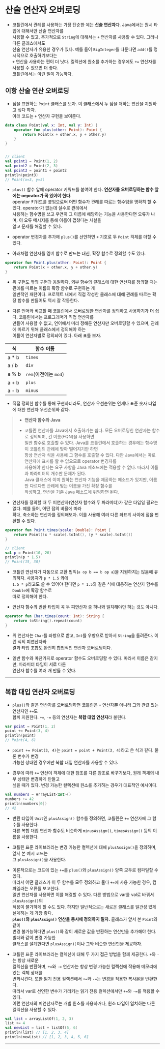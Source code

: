 # 산술 연산자 오버로딩

- 코틀린에서 관례를 사용하는 가장 단순한 예는 **산술 연산자**다. Java에서는 원시 타입에 대해서만 산술 연산자를  
  사용할 수 있고, 추가적으로 `String`에 대해서는 `+` 연산자를 사용할 수 있다. 그러나 다른 클래스에서도  
  산술 연산자가 유용한 경우가 있다. 예를 들어 `BigInteger`를 다룬다면 `add()`를 명시적으로 호출하기보다는  
  `+` 연산을 사용하는 편이 더 낫다. 컬렉션에 원소를 추가하는 경우에도 `+=` 연산자를 사용할 수 있으면 더 좋다.  
  코틀린에서는 이런 일이 가능하다.

## 이항 산술 연산 오버로딩

- 점을 표현하는 `Point` 클래스를 보자. 이 클래스에서 두 점을 더하는 연산을 지원하고 싶다 하자.  
  아래 코드는 `+` 연산자 구현을 보여준다.

```kt
data class Point(val x: Int, val y: Int) {
    operator fun plus(other: Point): Point {
        return Point(x + other.x, y + other.y)
    }
}


// client
val point1 = Point(1, 2)
val point2 = Point(2, 3)
val point3 = point1 + point2
println(point3)
// Point(x=3, y=5)
```

- `plus()` 함수 앞에 operator 키워드를 붙여야 한다. **연산자를 오버로딩하는 함수 앞에는 oeprator가 꼭 있어야 한다.**  
  operator 키워드를 붙임으로써 어떤 함수가 관례를 따르는 함수임을 명확히 할 수 있다. operator가 없는데 실수로 관례에서  
  사용하는 함수명을 쓰고 우연히 그 이름에 해당하는 기능을 사용한다면 오류가 나며, 이 오류 메시지를 통해 이름이 겹쳤다는 사실을  
  알고 문제를 해결할 수 있다.

- operator 변경자를 추가해 `plus()`를 선언하면 `+` 기호로 두 `Point` 객체를 더할 수 있다.

- 아래처럼 연산자를 멤버 함수로 만드는 대신, 확장 함수로 정의할 수도 있다.

```kt
operator fun Point.plus(other: Point): Point {
    return Point(x + other.x, y + other.y)
}
```

- 위 구현도 앞의 구현과 동일하다. 외부 함수의 클래스에 대한 연산자를 정의할 때는 관례를 따르는 이름의 확장 함수로 구현하는 게  
  일반적인 패턴이다. 프로젝트 내에서 직접 작성한 클래스에 대해 관례를 따르는 확장 함수를 만들어도 역시 잘 작동한다.

- 다른 언어와 비교할 때 코틀린에서 오버로딩한 연산자를 정의하고 사용하기가 더 쉽다. 코틀린에서는 프로그래머가 직접 연산자를  
  만들어 사용할 수 없고, 언어에서 미리 정해둔 연산자만 오버로딩할 수 있으며, 관례에 따르기 위해 클래스에서 정의해야 하는  
  이름이 연산자별로 정의되어 있다. 아래 표를 보자.

| 식     | 함수 이름             |
| ------ | --------------------- |
| a \* b | `times`               |
| a / b  | `div`                 |
| a % b  | `rem`(이전에는 `mod`) |
| a + b  | `plus`                |
| a - b  | `minus`               |

- 직접 정의한 함수를 통해 구현하더라도, 연산자 우선순위는 언제나 표준 숫자 타입에 대한 연산자 우선순위와 같다.

> - **연산자 함수와 Java**
>
> - 코틀린 연산자를 Java에서 호출하기는 쉽다. 모든 오버로딩한 연산자는 함수로 정의되며, 긴 이름(FQN)을 사용하면  
>   일반 함수로 호출할 수 있다. Java를 코틀린에서 호출하는 경우에는 함수명이 코틀린의 관례에 맞아 떨어지기만 하면  
>   항상 연산자 식을 사용해 그 함수를 호출할 수 있다. 다만 Java에서는 따로 연산자에 표시를 할 수 없으므로 operator 변경자를  
>   사용해야 한다는 요구 사항을 Java 메소드에는 적용할 수 없다. 따라서 이름과 파라미터의 개수만 문제가 된다.  
>   Java 클래스에 이미 원하는 연산자 기능을 제공하는 메소드가 있지만, 이름만 다르다면 관례에 맞는 이름을 가진 확장 함수를  
>   작성하고, 연산을 기존 Java 메소드에 위임하면 된다.

- 연산자를 정의할 때 두 피연산자(연산자 함수와 두 파라미터)가 같은 타입일 필요는 없다. 예를 들어, 어떤 점의 비율에 따라  
  확대, 축소하는 연산자를 정의해보자. 이를 사용해 여러 다른 좌표계 사이에 점을 변환할 수 있다.

```kt
operator fun Point.times(scale: Double): Point {
    return Point((x * scale).toInt(), (y * scale).toInt())
}

// client
val p = Point(10, 20)
println(p * 1.5)
// Point(15, 30)
```

- 코틀린 연산자가 자동으로 교환 법칙(`a op b == b op a`)을 지원하지는 않음에 유의하자. 사용자가 `p * 1.5` 외에  
  `1.5 * p`라고도 쓸 수 있어야 한다면 `p * 1.5`와 같은 식에 대응하는 연산자 함수를 `Double`에 확장 함수로  
  따로 정의해야 한다.

- 연산자 함수의 반환 타입이 꼭 두 피연산자 중 하나와 일치해야만 하는 것도 아니다.

```kt
operator fun Char.times(count: Int): String {
    return toString().repeat(count)
}
```

- 위 연산자는 `Char`를 좌항으로 받고, `Int`를 우항으로 받아서 `String`을 돌려준다. 이런 식의 피연산자와  
  결과 타입 조합도 완전히 합법적인 연산자 오버로딩이다.

- 일반 함수와 마찬가지로 operator 함수도 오버로딩할 수 있다. 따라서 이름은 같지만, 파라미터 타입이 서로 다른  
  연산자 함수를 여러 개 만들 수 있다.

<hr/>

## 복합 대입 연산자 오버로딩

- `plus()`와 같은 연산자를 오버로딩하면 코틀린은 `+` 연산자뿐 아니라 그와 관련 있는 연산자인 `+=`도  
  함께 지원한다. `+=`, `-=` 등의 연산자는 **복합 대입 연산자**라 불린다.

```kt
var point = Point(1, 2)
point += Point(3, 4)
println(point)
// Point(4, 6)
```

- `point += Point(3, 4)`는 `point = point + Point(3, 4)`라고 쓴 식과 같다. 물론 변수가 변경  
  가능한 상태인 경우에만 복합 대입 연산자를 사용할 수 있다.

- 경우에 따라 `+=` 연산이 객체에 대한 참조를 다른 참조로 바꾸기보다, 원래 객체의 내부 상태만 변경하게 만들고  
  싶을 때가 있다. 변경 가능한 컬렉션에 원소를 추가하는 경우가 대표적인 예시이다.

```kt
val numbers = ArrayList<Int>()
numbers += 42
println(numbers[0])
// 42
```

- 반환 타입이 `Unit`인 `plusAssign()` 함수를 정의하면, 코틀린은 `+=` 연산자에 그 함수를 사용한다.  
  다른 복합 대입 연산자 함수도 비슷하게 `minusAssign()`, `timesAssign()` 등의 이름을 사용한다.

- 코틀린 표준 라이브러리는 변경 가능한 컬렉션에 대해 `plusAssign()`을 정의하며, 앞서 본 예시 코드는  
  그 `plusAssign()`을 사용한다.

- 이론적으로는 코드에 있는 `+=`를 `plus()`와 `plusAssign()` 양쪽 모두로 컴파일할 수 있다.  
  따라서 어떤 클래스가 이 두 함수를 모두 정의하고 둘다 `+=`에 사용 가능한 경우, 컴파일러는 오류를 보고한다.  
  일반 연산자를 사용하면 이를 해결할 수 있다. 다른 방법으로 var를 val로 바꿔서 `plusAssign()`의  
  적용이 불가하게 할 수도 있다. 하지만 일반적으로는 새로운 클래스를 일관성 있게 설계하는 게 가장 좋다.  
  **`plus()`와 `plusAssign()` 연산을 동시에 정의하지 말자.** 클래스가 앞서 본 `Point`와 같이  
  변경 불가능하다면 `plus()`와 같이 새로운 값을 반환하는 연산만을 추가해야 한다. 빌더와 같이 변경 가능한  
  클래스를 설계한다면 `plusAssign()`이나 그와 비슷한 연산만을 제공하자.

- 코틀린 표준 라이브러리는 컬렉션에 대해 두 가지 접근 방법을 함께 제공한다. `+`와 `-`는 항상 새로운  
  컬렉션을 반환하며, `+=`와 `-=` 연산자는 항상 변경 가능한 컬렉션에 작용해 메모리에 있는 객체 상태를  
  변화시킨다. 또한 읽기 전용 컬렉션에서 `+=`와 `-=`는 변경을 적용한 복사본을 반환한다.  
  따라서 var로 선언한 변수가 가리키는 읽기 전용 컬렉션에서만 `+=`와 `-=`를 적용할 수 있다.  
  이런 연산자의 피연산자로는 개별 원소를 사용하거나, 원소 타입이 일치하는 다른 컬렉션을 사용할 수 있다.

```kt
val list = arrayListOf(1, 2, 3)
list += 4
val newList = list + listOf(5, 6)
println(list) // [1, 2, 3, 4]
println(newList) // [1, 2, 3, 4, 5, 6]
```

<hr/>
